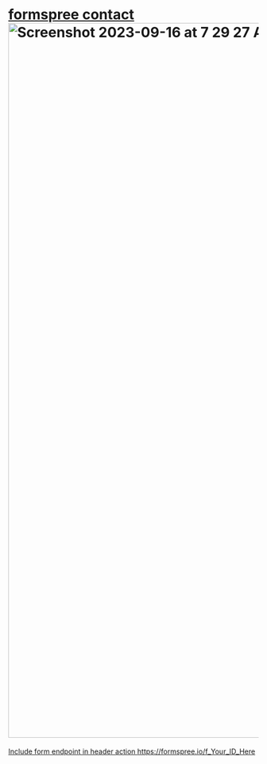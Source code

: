 # <a href="contact.jessejesse.com">formspree contact<img width="1440" alt="Screenshot 2023-09-16 at 7 29 27 AM" src="https://github.com/sudo-self/formspree-contact/assets/119916323/cf823d12-a294-454f-b86d-8124b17aaf0f">
Include form endpoint in header
action https://formspree.io/f_Your_ID_Here
